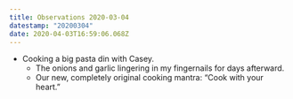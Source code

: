 ```yaml
---
title: Observations 2020-03-04
datestamp: "20200304"
date: 2020-04-03T16:59:06.068Z
---
```

- Cooking a big pasta din with Casey.
	- The onions and garlic lingering in my fingernails for days afterward.
	- Our new, completely original cooking mantra: “Cook with your heart.”
